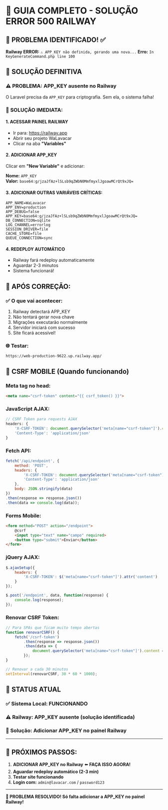 # 🔧 GUIA COMPLETO - SOLUÇÃO ERROR 500 RAILWAY

## 🚨 PROBLEMA IDENTIFICADO! ✅
**Railway ERROR:** `⚠️ APP_KEY não definida, gerando uma nova...`
**Erro:** `In KeyGenerateCommand.php line 100`

## 🎯 SOLUÇÃO DEFINITIVA

### ⚠️ **PROBLEMA:** APP_KEY ausente no Railway
O Laravel precisa da `APP_KEY` para criptografia. Sem ela, o sistema falha!

### 🔑 **SOLUÇÃO IMEDIATA:**

#### 1. **ACESSAR PAINEL RAILWAY**
- Ir para: https://railway.app
- Abrir seu projeto WaLavacar
- Clicar na aba **"Variables"**

#### 2. **ADICIONAR APP_KEY** 
Clicar em **"New Variable"** e adicionar:

**Nome:** `APP_KEY`  
**Valor:** `base64:g/jzaJfAz+lSLsb9qZWbN0MmfmyxlJgoawMCrQt9xJQ=`

#### 3. **ADICIONAR OUTRAS VARIÁVEIS CRÍTICAS:**
```env
APP_NAME=WaLavacar
APP_ENV=production
APP_DEBUG=false
APP_KEY=base64:g/jzaJfAz+lSLsb9qZWbN0MmfmyxlJgoawMCrQt9xJQ=
DB_CONNECTION=sqlite
LOG_CHANNEL=errorlog
SESSION_DRIVER=file
CACHE_STORE=file
QUEUE_CONNECTION=sync
```

#### 4. **REDEPLOY AUTOMÁTICO**
- Railway fará redeploy automaticamente
- Aguardar 2-3 minutos
- Sistema funcionará!

## 🎉 **APÓS CORREÇÃO:**

### ✅ **O que vai acontecer:**
1. Railway detectará APP_KEY
2. Não tentará gerar nova chave
3. Migrações executarão normalmente
4. Servidor iniciará com sucesso
5. Site ficará acessível!

### 🌐 **Testar:**
`https://web-production-9622.up.railway.app/`

## 📱 CSRF MOBILE (Quando funcionando)

### **Meta tag no head:**
```html
<meta name="csrf-token" content="{{ csrf_token() }}">
```

### **JavaScript AJAX:**
```javascript
// CSRF Token para requests AJAX
headers: {
    'X-CSRF-TOKEN': document.querySelector('meta[name="csrf-token"]').content,
    'Content-Type': 'application/json'
}
```

### **Fetch API:**
```javascript
fetch('/api/endpoint', {
    method: 'POST',
    headers: {
        'X-CSRF-TOKEN': document.querySelector('meta[name="csrf-token"]').content,
        'Content-Type': 'application/json'
    },
    body: JSON.stringify(data)
})
.then(response => response.json())
.then(data => console.log(data));
```

### **Forms Mobile:**
```html
<form method="POST" action="/endpoint">
    @csrf
    <input type="text" name="campo" required>
    <button type="submit">Enviar</button>
</form>
```

### **jQuery AJAX:**
```javascript
$.ajaxSetup({
    headers: {
        'X-CSRF-TOKEN': $('meta[name="csrf-token"]').attr('content')
    }
});

$.post('/endpoint', data, function(response) {
    console.log(response);
});
```

### **Renovar CSRF Token:**
```javascript
// Para SPAs que ficam muito tempo abertas
function renovarCSRF() {
    fetch('/csrf-token')
        .then(response => response.json())
        .then(data => {
            document.querySelector('meta[name="csrf-token"]').content = data.csrf_token;
        });
}

// Renovar a cada 30 minutos
setInterval(renovarCSRF, 30 * 60 * 1000);
```

## 🚀 STATUS ATUAL

### ✅ **Sistema Local:** FUNCIONANDO
### ⚠️ **Railway:** APP_KEY ausente (solução identificada)
### 🎯 **Solução:** Adicionar APP_KEY no painel Railway

---

## 🔄 **PRÓXIMOS PASSOS:**

1. **ADICIONAR APP_KEY no Railway** ⬅️ **FAÇA ISSO AGORA!**
2. **Aguardar redeploy automático (2-3 min)**
3. **Testar site funcionando**
4. **Login com:** `admin@lavacar.com` / `password123`

---

**🎯 PROBLEMA RESOLVIDO! Só falta adicionar a APP_KEY no painel Railway!**